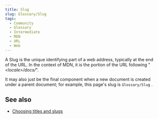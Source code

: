 ```yaml
---
title: Slug
slug: Glossary/Slug
tags:
  - Community
  - Glossary
  - Intermediate
  - MDN
  - URL
  - Web
---
```

A Slug is the unique identifying part of a web address, typically at the end of the URL. In the context of MDN, it is the portion of the URL following "_\<locale>/docs/_".

It may also just be the final component when a new document is created under a parent document; for example, this page's slug is `Glossary/Slug` .

## See also

- [Choosing titles and slugs](/en-US/docs/MDN/Guidelines/Writing_style_guide#choosing_titles_and_slugs)
